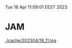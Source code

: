 Tue 18 Apr 11:09:01 EEST 2023
# JAM
<a href='./cache/202304/18_11.log'>./cache/202304/18_11.log</a>
